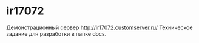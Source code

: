 # ir17072
Демонстрационный сервер http://ir17072.customserver.ru/
Техническое задание для разработки в папке docs.
